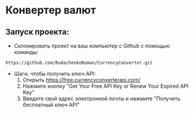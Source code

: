 # Конвертер валют

## Запуск проекта:
* Склонировать проект на ваш компьютер с Github с помощью команды:
```
https://github.com/RudachenkoRoman/CurrencyConverter.git
```
* Шаги, чтобы получить ключ API:
  1. Открыть https://free.currencyconverterapi.com/
  2. Нажмите кнопку "Get Your Free API Key or Renew Your Expired API Key"
  3. Введите свой адрес электронной почты и нажмите "Получить бесплатный ключ API"

